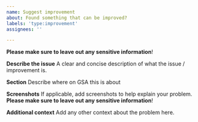 ```yaml
---
name: Suggest improvement
about: Found something that can be improved?
labels: 'type:improvement'
assignees: ''

---
```


__Please make sure to leave out any sensitive information__!

**Describe the issue**
A clear and concise description of what the issue / improvement is.

**Section**
Describe where on GSA this is about

**Screenshots**
If applicable, add screenshots to help explain your problem. __Please make sure to leave out any sensitive information__!

**Additional context**
Add any other context about the problem here.
